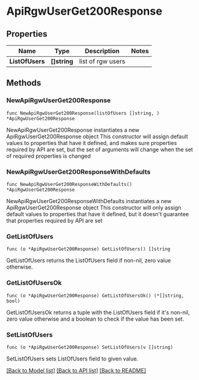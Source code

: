 # ApiRgwUserGet200Response

## Properties

Name | Type | Description | Notes
------------ | ------------- | ------------- | -------------
**ListOfUsers** | **[]string** | list of rgw users | 

## Methods

### NewApiRgwUserGet200Response

`func NewApiRgwUserGet200Response(listOfUsers []string, ) *ApiRgwUserGet200Response`

NewApiRgwUserGet200Response instantiates a new ApiRgwUserGet200Response object
This constructor will assign default values to properties that have it defined,
and makes sure properties required by API are set, but the set of arguments
will change when the set of required properties is changed

### NewApiRgwUserGet200ResponseWithDefaults

`func NewApiRgwUserGet200ResponseWithDefaults() *ApiRgwUserGet200Response`

NewApiRgwUserGet200ResponseWithDefaults instantiates a new ApiRgwUserGet200Response object
This constructor will only assign default values to properties that have it defined,
but it doesn't guarantee that properties required by API are set

### GetListOfUsers

`func (o *ApiRgwUserGet200Response) GetListOfUsers() []string`

GetListOfUsers returns the ListOfUsers field if non-nil, zero value otherwise.

### GetListOfUsersOk

`func (o *ApiRgwUserGet200Response) GetListOfUsersOk() (*[]string, bool)`

GetListOfUsersOk returns a tuple with the ListOfUsers field if it's non-nil, zero value otherwise
and a boolean to check if the value has been set.

### SetListOfUsers

`func (o *ApiRgwUserGet200Response) SetListOfUsers(v []string)`

SetListOfUsers sets ListOfUsers field to given value.



[[Back to Model list]](../README.md#documentation-for-models) [[Back to API list]](../README.md#documentation-for-api-endpoints) [[Back to README]](../README.md)


